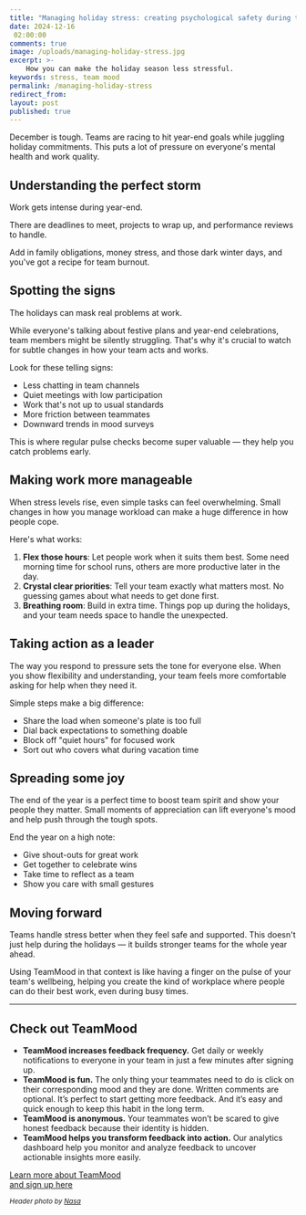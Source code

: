 ```yaml
---
title: "Managing holiday stress: creating psychological safety during the year-end rush"
date: 2024-12-16
 02:00:00
comments: true
image: /uploads/managing-holiday-stress.jpg
excerpt: >-
    How you can make the holiday season less stressful.
keywords: stress, team mood
permalink: /managing-holiday-stress
redirect_from:
layout: post
published: true
---
```


December is tough. Teams are racing to hit year-end goals while juggling holiday commitments. This puts a lot of pressure on everyone's mental health and work quality.

## **Understanding the perfect storm**

Work gets intense during year-end.

There are deadlines to meet, projects to wrap up, and performance reviews to handle.

Add in family obligations, money stress, and those dark winter days, and you've got a recipe for team burnout.

## **Spotting the signs**

The holidays can mask real problems at work.

While everyone's talking about festive plans and year-end celebrations, team members might be silently struggling. That's why it's crucial to watch for subtle changes in how your team acts and works.

Look for these telling signs:

- Less chatting in team channels
- Quiet meetings with low participation
- Work that's not up to usual standards
- More friction between teammates
- Downward trends in mood surveys

This is where regular pulse checks become super valuable — they help you catch problems early.

## **Making work more manageable**

When stress levels rise, even simple tasks can feel overwhelming. Small changes in how you manage workload can make a huge difference in how people cope.

Here's what works:

1. **Flex those hours**: Let people work when it suits them best. Some need morning time for school runs, others are more productive later in the day.
2. **Crystal clear priorities**: Tell your team exactly what matters most. No guessing games about what needs to get done first.
3. **Breathing room**: Build in extra time. Things pop up during the holidays, and your team needs space to handle the unexpected.

## **Taking action as a leader**

The way you respond to pressure sets the tone for everyone else. When you show flexibility and understanding, your team feels more comfortable asking for help when they need it.

Simple steps make a big difference:

- Share the load when someone's plate is too full
- Dial back expectations to something doable
- Block off "quiet hours" for focused work
- Sort out who covers what during vacation time

## **Spreading some joy**

The end of the year is a perfect time to boost team spirit and show your people they matter. Small moments of appreciation can lift everyone's mood and help push through the tough spots.

End the year on a high note:

- Give shout-outs for great work
- Get together to celebrate wins
- Take time to reflect as a team
- Show you care with small gestures

## **Moving forward**

Teams handle stress better when they feel safe and supported. This doesn't just help during the holidays — it builds stronger teams for the whole year ahead.

Using TeamMood in that context is like having a finger on the pulse of your team's wellbeing, helping you create the kind of workplace where people can do their best work, even during busy times.

---

## Check out TeamMood

- **TeamMood increases feedback frequency.** Get daily or weekly notifications to everyone in your team in just a few minutes after signing up.
- **TeamMood is fun.** The only thing your teammates need to do is click on their corresponding mood and they are done. Written comments are optional. It’s perfect to start getting more feedback. And it’s easy and quick enough to keep this habit in the long term.
- **TeamMood is anonymous.** Your teammates won’t be scared to give honest feedback because their identity is hidden.
- **TeamMood helps you transform feedback into action.** Our analytics dashboard help you monitor and analyze feedback to uncover actionable insights more easily.

<a href="https://www.teammood.com/en/" class="button">Learn more about TeamMood<br/> and sign up here</a>

<small><em>Header photo by <a target="_blank" rel="noopener" href="https://unsplash.com/@nasa">Nasa</a></em></small>
